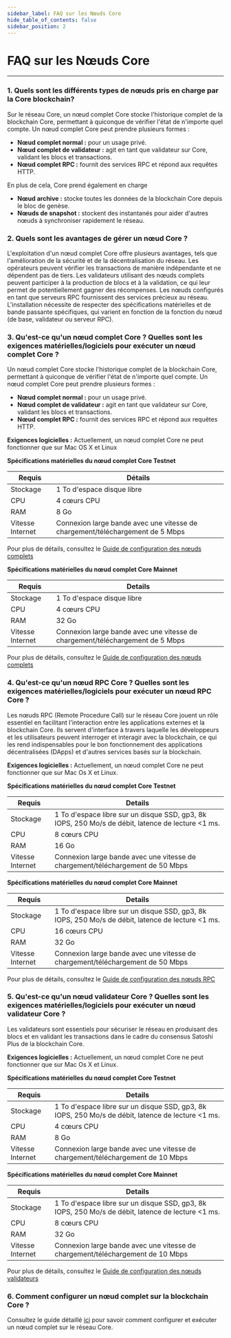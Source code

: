 ```yaml
---
sidebar_label: FAQ sur les Nœuds Core
hide_table_of_contents: false
sidebar_position: 2
---
```


# FAQ sur les Nœuds Core

---

### 1. Quels sont les différents types de nœuds pris en charge par la Core blockchain?

Sur le réseau Core, un nœud complet Core stocke l'historique complet de la blockchain Core, permettant à quiconque de vérifier l'état de n'importe quel compte. Un nœud complet Core peut prendre plusieurs formes :

- **Nœud complet normal :** pour un usage privé.
- **Nœud complet de validateur :** agit en tant que validateur sur Core, validant les blocs et transactions.
- **Nœud complet RPC :** fournit des services RPC et répond aux requêtes HTTP.

En plus de cela, Core prend également en charge

- **Nœud archive :** stocke toutes les données de la blockchain Core depuis le bloc de genèse.
- **Nœuds de snapshot :** stockent des instantanés pour aider d'autres nœuds à synchroniser rapidement le réseau.

### 2. Quels sont les avantages de gérer un nœud Core ?

L'exploitation d'un nœud complet Core offre plusieurs avantages, tels que l'amélioration de la sécurité et de la décentralisation du réseau. Les opérateurs peuvent vérifier les transactions de manière indépendante et ne dépendent pas de tiers. Les validateurs utilisant des nœuds complets peuvent participer à la production de blocs et à la validation, ce qui leur permet de potentiellement gagner des récompenses. Les nœuds configurés en tant que serveurs RPC fournissent des services précieux au réseau. L'installation nécessite de respecter des spécifications matérielles et de bande passante spécifiques, qui varient en fonction de la fonction du nœud (de base, validateur ou serveur RPC).

### 3. Qu'est-ce qu'un nœud complet Core ? Quelles sont les exigences matérielles/logiciels pour exécuter un nœud complet Core ?

Un nœud complet Core stocke l'historique complet de la blockchain Core, permettant à quiconque de vérifier l'état de n'importe quel compte. Un nœud complet Core peut prendre plusieurs formes :

- **Nœud complet normal :** pour un usage privé.
- **Nœud complet de validateur :** agit en tant que validateur sur Core, validant les blocs et transactions.
- **Nœud complet RPC :** fournit des services RPC et répond aux requêtes HTTP.

**Exigences logicielles :** Actuellement, un nœud complet Core ne peut fonctionner que sur Mac OS X et Linux

**Spécifications matérielles du nœud complet Core Testnet**

| **Requis**       | **Détails**                                                                   |
| ---------------- | ----------------------------------------------------------------------------- |
| Stockage         | 1 To d'espace disque libre                                                    |
| CPU              | 4 cœurs CPU                                                                   |
| RAM              | 8 Go                                                                          |
| Vitesse Internet | Connexion large bande avec une vitesse de chargement/téléchargement de 5 Mbps |

Pour plus de détails, consultez le [Guide de configuration des nœuds complets](../Node/config/full-node.md)

**Spécifications matérielles du nœud complet Core Mainnet**

| **Requis**       | **Details**                                                                   |
| ---------------- | ----------------------------------------------------------------------------- |
| Stockage         | 1 To d'espace disque libre                                                    |
| CPU              | 4 cœurs CPU                                                                   |
| RAM              | 32 Go                                                                         |
| Vitesse Internet | Connexion large bande avec une vitesse de chargement/téléchargement de 5 Mbps |

Pour plus de détails, consultez le [Guide de configuration des nœuds complets](../Node/config/full-node.md)

### 4. Qu'est-ce qu'un nœud RPC Core ? Quelles sont les exigences matérielles/logiciels pour exécuter un nœud RPC Core ?

Les nœuds RPC (Remote Procedure Call) sur le réseau Core jouent un rôle essentiel en facilitant l'interaction entre les applications externes et la blockchain Core. Ils servent d'interface à travers laquelle les développeurs et les utilisateurs peuvent interroger et interagir avec la blockchain, ce qui les rend indispensables pour le bon fonctionnement des applications décentralisées (DApps) et d'autres services basés sur la blockchain.

**Exigences logicielles :** Actuellement, un nœud complet Core ne peut fonctionner que sur Mac Os X et Linux.

**Spécifications matérielles du nœud complet Core Testnet**

| **Requis**       | **Details**                                                                                                                                  |
| ---------------- | -------------------------------------------------------------------------------------------------------------------------------------------- |
| Stockage         | 1 To d'espace libre sur un disque SSD, gp3, 8k IOPS, 250 Mo/s de débit, latence de lecture \<1 ms. |
| CPU              | 8 cœurs CPU                                                                                                                                  |
| RAM              | 16 Go                                                                                                                                        |
| Vitesse Internet | Connexion large bande avec une vitesse de chargement/téléchargement de 50 Mbps                                                               |

**Spécifications matérielles du nœud complet Core Mainnet**

| **Requis**       | **Details**                                                                                                                                  |
| ---------------- | -------------------------------------------------------------------------------------------------------------------------------------------- |
| Stockage         | 1 To d'espace libre sur un disque SSD, gp3, 8k IOPS, 250 Mo/s de débit, latence de lecture \<1 ms. |
| CPU              | 16 cœurs CPU                                                                                                                                 |
| RAM              | 32 Go                                                                                                                                        |
| Vitesse Internet | Connexion large bande avec une vitesse de chargement/téléchargement de 50 Mbps                                                               |

Pour plus de détails, consultez le [Guide de configuration des nœuds RPC](../Node/config/rpc-node-config.md)

### 5. Qu'est-ce qu'un nœud validateur Core ? Quelles sont les exigences matérielles/logiciels pour exécuter un nœud validateur Core ?

Les validateurs sont essentiels pour sécuriser le réseau en produisant des blocs et en validant les transactions dans le cadre du consensus Satoshi Plus de la blockchain Core.

**Exigences logicielles :** Actuellement, un nœud complet Core ne peut fonctionner que sur Mac Os X et Linux.

**Spécifications matérielles du nœud complet Core Testnet**

| **Requis**       | **Details**                                                                                                                                  |
| ---------------- | -------------------------------------------------------------------------------------------------------------------------------------------- |
| Stockage         | 1 To d'espace libre sur un disque SSD, gp3, 8k IOPS, 250 Mo/s de débit, latence de lecture \<1 ms. |
| CPU              | 4 cœurs CPU                                                                                                                                  |
| RAM              | 8 Go                                                                                                                                         |
| Vitesse Internet | Connexion large bande avec une vitesse de chargement/téléchargement de 10 Mbps                                                               |

**Spécifications matérielles du nœud complet Core Mainnet**

| **Requis**       | **Details**                                                                                                                                  |
| ---------------- | -------------------------------------------------------------------------------------------------------------------------------------------- |
| Stockage         | 1 To d'espace libre sur un disque SSD, gp3, 8k IOPS, 250 Mo/s de débit, latence de lecture \<1 ms. |
| CPU              | 8 cœurs CPU                                                                                                                                  |
| RAM              | 32 Go                                                                                                                                        |
| Vitesse Internet | Connexion large bande avec une vitesse de chargement/téléchargement de 10 Mbps                                                               |

Pour plus de détails, consultez le [Guide de configuration des nœuds validateurs](../Node/config/validator-node-config.md)

### 6. Comment configurer un nœud complet sur la blockchain Core ?

Consultez le guide détaillé [ici](../Node/config/full-node.md) pour savoir comment configurer et exécuter un nœud complet sur le réseau Core.